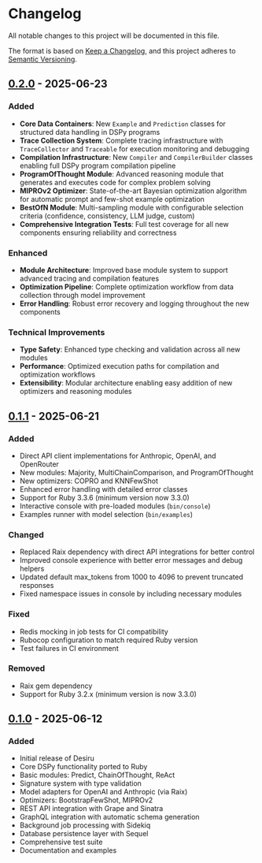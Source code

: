 # Changelog

All notable changes to this project will be documented in this file.

The format is based on [Keep a Changelog](https://keepachangelog.com/en/1.0.0/),
and this project adheres to [Semantic Versioning](https://semver.org/spec/v2.0.0.html).

## [0.2.0] - 2025-06-23

### Added
- **Core Data Containers**: New `Example` and `Prediction` classes for structured data handling in DSPy programs
- **Trace Collection System**: Complete tracing infrastructure with `TraceCollector` and `Traceable` for execution monitoring and debugging
- **Compilation Infrastructure**: New `Compiler` and `CompilerBuilder` classes enabling full DSPy program compilation pipeline
- **ProgramOfThought Module**: Advanced reasoning module that generates and executes code for complex problem solving
- **MIPROv2 Optimizer**: State-of-the-art Bayesian optimization algorithm for automatic prompt and few-shot example optimization
- **BestOfN Module**: Multi-sampling module with configurable selection criteria (confidence, consistency, LLM judge, custom)
- **Comprehensive Integration Tests**: Full test coverage for all new components ensuring reliability and correctness

### Enhanced
- **Module Architecture**: Improved base module system to support advanced tracing and compilation features
- **Optimization Pipeline**: Complete optimization workflow from data collection through model improvement
- **Error Handling**: Robust error recovery and logging throughout the new components

### Technical Improvements
- **Type Safety**: Enhanced type checking and validation across all new modules
- **Performance**: Optimized execution paths for compilation and optimization workflows  
- **Extensibility**: Modular architecture enabling easy addition of new optimizers and reasoning modules

## [0.1.1] - 2025-06-21

### Added
- Direct API client implementations for Anthropic, OpenAI, and OpenRouter
- New modules: Majority, MultiChainComparison, and ProgramOfThought
- New optimizers: COPRO and KNNFewShot
- Enhanced error handling with detailed error classes
- Support for Ruby 3.3.6 (minimum version now 3.3.0)
- Interactive console with pre-loaded modules (`bin/console`)
- Examples runner with model selection (`bin/examples`)

### Changed
- Replaced Raix dependency with direct API integrations for better control
- Improved console experience with better error messages and debug helpers
- Updated default max_tokens from 1000 to 4096 to prevent truncated responses
- Fixed namespace issues in console by including necessary modules

### Fixed
- Redis mocking in job tests for CI compatibility
- Rubocop configuration to match required Ruby version
- Test failures in CI environment

### Removed
- Raix gem dependency
- Support for Ruby 3.2.x (minimum version is now 3.3.0)

## [0.1.0] - 2025-06-12

### Added
- Initial release of Desiru
- Core DSPy functionality ported to Ruby
- Basic modules: Predict, ChainOfThought, ReAct
- Signature system with type validation
- Model adapters for OpenAI and Anthropic (via Raix)
- Optimizers: BootstrapFewShot, MIPROv2
- REST API integration with Grape and Sinatra
- GraphQL integration with automatic schema generation
- Background job processing with Sidekiq
- Database persistence layer with Sequel
- Comprehensive test suite
- Documentation and examples

[0.2.0]: https://github.com/obie/desiru/compare/v0.1.1...v0.2.0
[0.1.1]: https://github.com/obie/desiru/compare/v0.1.0...v0.1.1
[0.1.0]: https://github.com/obie/desiru/releases/tag/v0.1.0